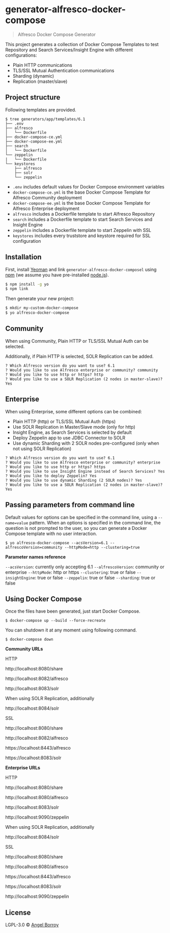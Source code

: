# generator-alfresco-docker-compose
> Alfresco Docker Compose Generator

This project generates a collection of Docker Compose Templates to test Repository and Search Services/Insight Engine with different configurations:

* Plain HTTP communications
* TLS/SSL Mutual Authentication communications
* Sharding (dynamic)
* Replication (master/slave)

## Project structure

Following templates are provided.

```
$ tree generators/app/templates/6.1
├── .env
├── alfresco
│   └── Dockerfile
├── docker-compose-ce.yml
├── docker-compose-ee.yml
├── search
│   └── Dockerfile
└── zeppelin
|   └── Dockerfile
└── keystores
    ├── alfresco
    ├── solr
    └── zeppelin
```

* `.env` includes default values for Docker Compose environment variables
* `docker-compose-ce.yml` is the base Docker Compose Template for Alfresco Community deployment
* `docker-compose-ee.yml` is the base Docker Compose Template for Alfresco Enterprise deployment
* `alfresco` includes a Dockerfile template to start Alfresco Repository
* `search` includes a Dockerfile template to start Search Services and Insight Engine
* `zeppelin` includes a Dockerfile template to start Zeppelin with SSL
* `keystores` includes every truststore and keystore required for SSL configuration


## Installation

First, install [Yeoman](http://yeoman.io) and link `generator-alfresco-docker-composel` using [npm](https://www.npmjs.com/) (we assume you have pre-installed [node.js](https://nodejs.org/)).

```bash
$ npm install -g yo
$ npm link
```

Then generate your new project:

```bash
$ mkdir my-custom-docker-compose
$ yo alfresco-docker-compose
```

## Community

When using Community, Plain HTTP or TLS/SSL Mutual Auth can be selected.

Additionally, if Plain HTTP is selected, SOLR Replication can be added.

```
? Which Alfresco version do you want to use? 6.1
? Would you like to use Alfresco enterprise or community? community
? Would you like to use http or https? http
? Would you like to use a SOLR Replication (2 nodes in master-slave)? Yes
```

## Enterprise

When using Enterprise, some different options can be combined:

* Plain HTTP (http) or TLS/SSL Mutual Auth (https)
* Use SOLR Replication in Master/Slave mode (only for http)
* Insight Engine, as Search Services is selected by default
* Deploy Zeppelin app to use JDBC Connector to SOLR
* Use dynamic Sharding with 2 SOLR nodes pre-configured (only when not using SOLR Replication)

```
? Which Alfresco version do you want to use? 6.1
? Would you like to use Alfresco enterprise or community? enterprise
? Would you like to use http or https? https
? Would you like to use Insight Engine instead of Search Services? Yes
? Would you like to deploy Zeppelin? Yes
? Would you like to use dynamic Sharding (2 SOLR nodes)? Yes
? Would you like to use a SOLR Replication (2 nodes in master-slave)? Yes
```

## Passing parameters from command line

Default values for options can be specified in the command line, using a `--name=value` pattern. When an options is specified in the command line, the question is not prompted to the user, so you can generate a Docker Compose template with no user interaction.

```
$ yo alfresco-docker-compose --acsVersion=6.1 --alfrescoVersion=community --httpMode=http --clustering=true
```

**Parameter names reference**

`--acsVersion`: currently only accepting 6.1
`--alfrescoVersion`: community or enterprise
`--httpMode`: http or https
`--clustering`: true or false
`--insightEngine`: true or false
`--zeppelin`: true or false
`--sharding`: true or false


## Using Docker Compose

Once the files have been generated, just start Docker Compose.

```
$ docker-compose up --build --force-recreate
```

You can shutdown it at any moment using following command.

```
$ docker-compose down
```

**Community URLs**

HTTP

http://localhost:8080/share

http://localhost:8082/alfresco

http://localhost:8083/solr

When using SOLR Replication, additionally

http://localhost:8084/solr


SSL

http://localhost:8080/share

http://localhost:8082/alfresco

https://localhost:8443/alfresco

https://localhost:8083/solr

**Enterprise URLs**

HTTP

http://localhost:8080/share

http://localhost:8080/alfresco

http://localhost:8083/solr

http://localhost:9090/zeppelin

When using SOLR Replication, additionally

http://localhost:8084/solr


SSL

http://localhost:8080/share

http://localhost:8080/alfresco

https://localhost:8443/alfresco

https://localhost:8083/solr

http://localhost:9090/zeppelin


## License

LGPL-3.0 © [Angel Borroy]()
